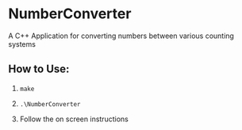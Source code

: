 # NumberConverter
A C++ Application for converting numbers between various counting systems


## How to Use:


1. `make`

2. `.\NumberConverter`

3. Follow the on screen instructions